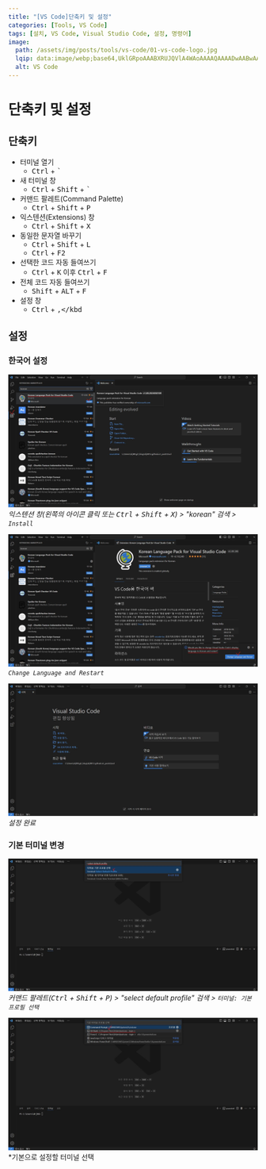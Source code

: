 ```yaml
---
title: "[VS Code]단축키 및 설정"
categories: [Tools, VS Code]
tags: [설치, VS Code, Visual Studio Code, 설정, 명령어]
image:
  path: /assets/img/posts/tools/vs-code/01-vs-code-logo.jpg
  lqip: data:image/webp;base64,UklGRpoAAABXRUJQVlA4WAoAAAAQAAAADwAABwAAQUxQSDIAAAARL0AmbZurmr57yyIiqE8oiG0bejIYEQTgqiDA9vqnsUSI6H+oAERp2HZ65qP/VIAWAFZQOCBCAAAA8AEAnQEqEAAIAAVAfCWkAALp8sF8rgRgAP7o9FDvMCkMde9PK7euH5M1m6VWoDXf2FkP3BqV0ZYbO6NA/VFIAAAA
  alt: VS Code
---
```


# 단축키 및 설정

## 단축키

- 터미널 열기
	+ <kbd>Ctrl</kbd> + <kbd>`</kbd>
- 새 터미널 창
	+ <kbd>Ctrl</kbd> + <kbd>Shift</kbd> + <kbd>`</kbd>
- 커맨드 팔레트(Command Palette)
	+ <kbd>Ctrl</kbd> + <kbd>Shift</kbd> + <kbd>P</kbd>
- 익스텐션(Extensions) 창
	+ <kbd>Ctrl</kbd> + <kbd>Shift</kbd> + <kbd>X</kbd>
- 동일한 문자열 바꾸기
	+ <kbd>Ctrl</kbd> + <kbd>Shift</kbd> + <kbd>L</kbd>
	+ <kbd>Ctrl</kbd> + <kbd>F2</kbd>
- 선택한 코드 자동 들여쓰기
	+ <kbd>Ctrl</kbd> + <kbd>K</kbd> 이후 <kbd>Ctrl</kbd> + <kbd>F</kbd>
- 전체 코드 자동 들여쓰기
	+ <kbd>Shift</kbd> + <kbd>ALT</kbd> + <kbd>F</kbd>
- 설정 창
	+ <kbd>Ctrl</kbd> + <kbd>,</kbd
## 설정

### 한국어 설정

![set-in-korean(1)](/assets/img/posts/tools/vs-code/shortcut-keys-and-settings/set-in-korean(1).jpg)
*익스텐션 창(왼쪽의 아이콘 클릭 또는 <kbd>Ctrl</kbd> + <kbd>Shift</kbd> + <kbd>X</kbd>) > "korean" 검색 > `Install`*

![set-in-korean(2)](/assets/img/posts/tools/vs-code/shortcut-keys-and-settings/set-in-korean(2).jpg)
*`Change Language and Restart`*

![set-in-korean(3)](/assets/img/posts/tools/vs-code/shortcut-keys-and-settings/set-in-korean(3).jpg)
*설정 완료*

### 기본 터미널 변경

![change-default-terminal(1)](/assets/img/posts/tools/vs-code/shortcut-keys-and-settings/change-default-terminal(1).jpg)
*커맨드 팔레트(<kbd>Ctrl</kbd> + <kbd>Shift</kbd> + <kbd>P</kbd>) > "select default profile" 검색 > `터미널: 기본 프로필 선택`*

![change-default-terminal(2)](/assets/img/posts/tools/vs-code/shortcut-keys-and-settings/change-default-terminal(2).jpg)
*기본으로 설정할 터미널 선택